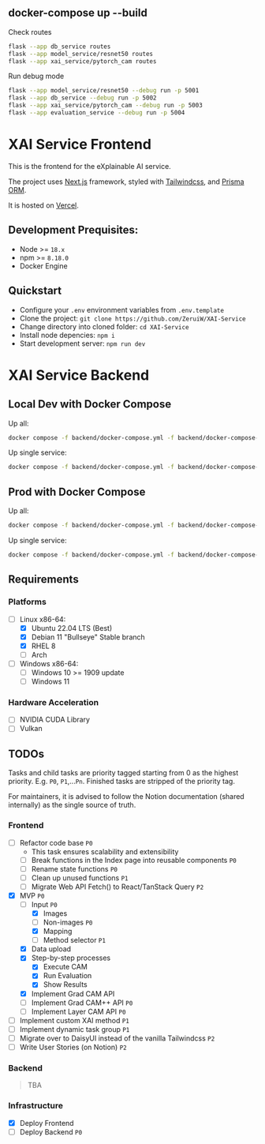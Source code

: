 ## docker-compose up --build

Check routes

```bash
flask --app db_service routes
flask --app model_service/resnet50 routes
flask --app xai_service/pytorch_cam routes

```

Run debug mode

```bash
flask --app model_service/resnet50 --debug run -p 5001
flask --app db_service --debug run -p 5002
flask --app xai_service/pytorch_cam --debug run -p 5003
flask --app evaluation_service --debug run -p 5004
```

# XAI Service Frontend

This is the frontend for the eXplainable AI service.

The project uses [Next.js](https://nextjs.org) framework, styled with [Tailwindcss](https://tailwindcss.com), and [Prisma ORM](https://prisma.io).

It is hosted on [Vercel](https://vercel.com).

## Development Prequisites:

-   Node >= `18.x`
-   npm >= `8.18.0`
-   Docker Engine

## Quickstart

-   Configure your `.env` environment variables from `.env.template`
-   Clone the project: `git clone https://github.com/ZeruiW/XAI-Service`
-   Change directory into cloned folder: `cd XAI-Service`
-   Install node depencies: `npm i`
-   Start development server: `npm run dev`

# XAI Service Backend

## Local Dev with Docker Compose

Up all:

```bash
docker compose -f backend/docker-compose.yml -f backend/docker-compose-dev.yml up --build
```

Up single service:

```bash
docker compose -f backend/docker-compose.yml -f backend/docker-compose-dev.yml up [service_name] --build
```

## Prod with Docker Compose

Up all:

```bash
docker compose -f backend/docker-compose.yml -f backend/docker-compose-prod.yml up --build
```

Up single service:

```bash
docker compose -f backend/docker-compose.yml -f backend/docker-compose-prod.yml up [service_name] --build
```

## Requirements

### Platforms

-   [ ] Linux x86-64:
    -   [x] Ubuntu 22.04 LTS (Best)
    -   [x] Debian 11 "Bullseye" Stable branch
    -   [x] RHEL 8
    -   [ ] Arch
-   [ ] Windows x86-64:
    -   [ ] Windows 10 >= 1909 update
    -   [ ] Windows 11

### Hardware Acceleration

-   [ ] NVIDIA CUDA Library
-   [ ] Vulkan

## TODOs

Tasks and child tasks are priority tagged starting from 0 as the highest priority. E.g. `P0`, `P1`,...`Pn`. Finished tasks are stripped of the priority tag.

For maintainers, it is advised to follow the Notion documentation (shared internally) as the single source of truth.

### Frontend

-   [ ] Refactor code base `P0`
    -   This task ensures scalability and extensibility
    -   [ ] Break functions in the Index page into reusable components `P0`
    -   [ ] Rename state functions `P0`
    -   [ ] Clean up unused functions `P1`
    -   [ ] Migrate Web API Fetch() to React/TanStack Query `P2`
-   [x] MVP `P0`
    -   [ ] Input `P0`
        -   [x] Images
        -   [ ] Non-images `P0`
        -   [x] Mapping
        -   [ ] Method selector `P1`
    -   [x] Data upload
    -   [x] Step-by-step processes
        -   [x] Execute CAM
        -   [x] Run Evaluation
        -   [x] Show Results
    -   [x] Implement Grad CAM API
    -   [ ] Implement Grad CAM++ API `P0`
    -   [ ] Implement Layer CAM API `P0`
-   [ ] Implement custom XAI method `P1`
-   [ ] Implement dynamic task group `P1`
-   [ ] Migrate over to DaisyUI instead of the vanilla Tailwindcss `P2`
-   [ ] Write User Stories (on Notion) `P2`

### Backend

> TBA

### Infrastructure

-   [x] Deploy Frontend
-   [ ] Deploy Backend `P0`
